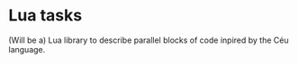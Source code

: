 # Lua tasks
(Will be a) Lua library to describe parallel blocks of code inpired by the Céu language.
